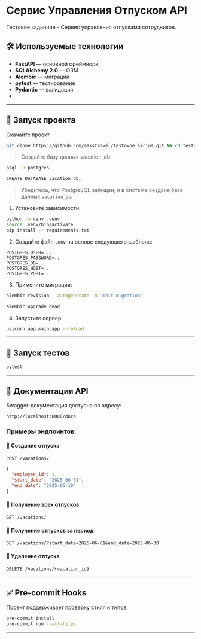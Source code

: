 # Сервис Управления Отпуском API

Тестовое заданиие - Сервис управления отпусками сотрудников.

## 🛠 Используемые технологии

- **FastAPI** — основной фреймворк
- **SQLAlchemy 2.0** — ORM
- **Alembic** — миграции
- **pytest** — тестирование
- **Pydantic** — валидация
- 
---

## 🚀 Запуск проекта 

Скачайте проект 

```bash
git clone https://github.com/makstravel/testovoe_sirius.git && cd testovoe_sirius
```


> Создайте базу данных vacation_db
```bash
psql -U postgres
```
```bash
CREATE DATABASE vacation_db;
```
> Убедитесь, что PostgreSQL запущен, и в системе создана база данных `vacation_db`.




1. Установите зависимости:

```bash
python -m venv .venv
source .venv/bin/activate
pip install -r requirements.txt
```

2. Создайте файл `.env` на основе следующего шаблона:

```env
POSTGRES_USER=...
POSTGRES_PASSWORD=..
POSTGRES_DB=..
POSTGRES_HOST=..
POSTGRES_PORT=..

```

3. Примените миграции:

```bash
alembic revision --autogenerate -m "Init migration"
```

```bash
alembic upgrade head
```

4. Запустите сервер:

```bash
uvicorn app.main:app --reload
```

---

## 🧪 Запуск тестов

```bash
pytest
```

---

## 📘 Документация API

Swagger-документация доступна по адресу:  
```
http://localhost:8000/docs
```

### Примеры эндпоинтов:

#### 🔹 Создание отпуска
`POST /vacations/`

```json
{
  "employee_id": 1,
  "start_date": "2025-06-01",
  "end_date": "2025-06-10"
}
```

#### 🔹 Получение всех отпусков
`GET /vacations/`

#### 🔹 Получение отпусков за период
`GET /vacations/?start_date=2025-06-01&end_date=2025-06-30`

#### 🔹 Удаление отпуска
`DELETE /vacations/{vacation_id}`

---

## ✅ Pre-commit Hooks

Проект поддерживает проверку стиля и типов:

```bash
pre-commit install
pre-commit run --all-files
```

---






